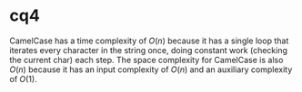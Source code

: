 # cq4

CamelCase has a time complexity of $O(n)$ because it has a single loop that iterates every character in the string once, doing constant work (checking the current char) each step.
The space complexity for CamelCase is also $O(n)$ because it has an input complexity of $O(n)$ and an auxiliary complexity of $O(1)$.
